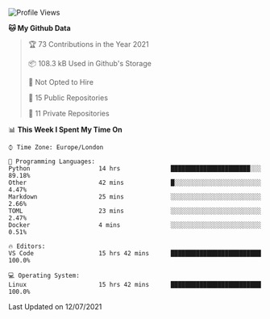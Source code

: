 <!--START_SECTION:waka-->
![Profile Views](http://img.shields.io/badge/Profile%20Views-0-blue)

**🐱 My Github Data** 

> 🏆 73 Contributions in the Year 2021
 > 
> 📦 108.3 kB Used in Github's Storage 
 > 
> 🚫 Not Opted to Hire
 > 
> 📜 15 Public Repositories 
 > 
> 🔑 11 Private Repositories  
 > 
📊 **This Week I Spent My Time On** 

```text
⌚︎ Time Zone: Europe/London

💬 Programming Languages: 
Python                   14 hrs              ██████████████████████░░░   89.18% 
Other                    42 mins             █░░░░░░░░░░░░░░░░░░░░░░░░   4.47% 
Markdown                 25 mins             ░░░░░░░░░░░░░░░░░░░░░░░░░   2.66% 
TOML                     23 mins             ░░░░░░░░░░░░░░░░░░░░░░░░░   2.47% 
Docker                   4 mins              ░░░░░░░░░░░░░░░░░░░░░░░░░   0.51%

🔥 Editors: 
VS Code                  15 hrs 42 mins      █████████████████████████   100.0%

💻 Operating System: 
Linux                    15 hrs 42 mins      █████████████████████████   100.0%

```


 Last Updated on 12/07/2021
<!--END_SECTION:waka-->
